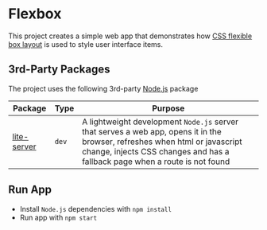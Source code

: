 # Flexbox

This project creates a simple web app that demonstrates how [CSS flexible box layout](https://developer.mozilla.org/en-US/docs/Web/CSS/CSS_Flexible_Box_Layout) is used to style user interface items.

## 3rd-Party Packages

The project uses the following 3rd-party [Node.js](https://nodejs.org/) package

| Package | Type | Purpose |
|---------|------|---------|
| [lite-server](https://www.npmjs.com/package/lite-server) | `dev` | A lightweight development `Node.js` server that serves a web app, opens it in the browser, refreshes when html or javascript change, injects CSS changes and has a fallback page when a route is not found |

## Run App

* Install `Node.js` dependencies with `npm install`
* Run app with `npm start`
